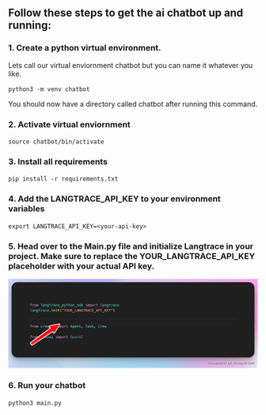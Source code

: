 ## Follow these steps to get the ai chatbot up and running:

### 1. Create a python virtual environment. 
Lets call our virtual enviornment chatbot but you can name it whatever you like.


```
python3 -m venv chatbot

```

You should now have a directory called chatbot after running this command.

### 2. Activate virtual enviornment

```
source chatbot/bin/activate

```

### 3. Install all requirements

```
pip install -r requirements.txt
```

### 4. Add the LANGTRACE_API_KEY to your environment variables

```
export LANGTRACE_API_KEY=<your-api-key>
```

### 5. Head over to the Main.py file and initialize Langtrace in your project. Make sure to replace the YOUR_LANGTRACE_API_KEY placeholder with your actual API key. 
![Langtrace Init](../assets/langtrace_init.png)

### 6. Run your chatbot 

```
python3 main.py
```